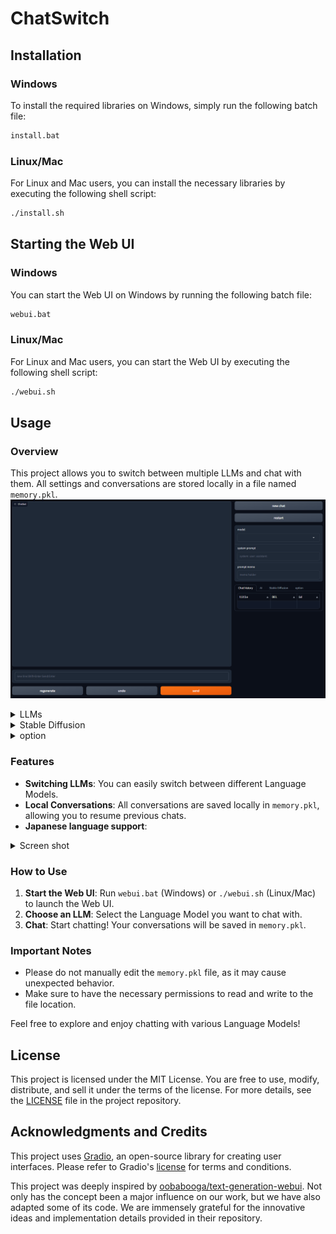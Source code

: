 # ChatSwitch

## Installation

### Windows

To install the required libraries on Windows, simply run the following batch file:

```bash
install.bat
```

### Linux/Mac

For Linux and Mac users, you can install the necessary libraries by executing the following shell script:

```bash
./install.sh
```

## Starting the Web UI

### Windows

You can start the Web UI on Windows by running the following batch file:

```bash
webui.bat
```

### Linux/Mac

For Linux and Mac users, you can start the Web UI by executing the following shell script:

```bash
./webui.sh
```

## Usage
### Overview

This project allows you to switch between multiple LLMs and chat with them. All settings and conversations are stored locally in a file named `memory.pkl`.
![](SS1.png)
<details><summary>LLMs</summary>

![](SS2.png)
</details>
<details><summary>Stable Diffusion</summary>

![](SS3.png)
</details>
<details><summary>option</summary>

![](SS4.png)
</details>

### Features

- **Switching LLMs**: You can easily switch between different Language Models.
- **Local Conversations**: All conversations are saved locally in `memory.pkl`, allowing you to resume previous chats.
- **Japanese language support**:
<details><summary>Screen shot</summary>

![](SS5.png)
</details>
 
### How to Use

1. **Start the Web UI**: Run `webui.bat` (Windows) or `./webui.sh` (Linux/Mac) to launch the Web UI.
2. **Choose an LLM**: Select the Language Model you want to chat with.
3. **Chat**: Start chatting! Your conversations will be saved in `memory.pkl`.

### Important Notes

- Please do not manually edit the `memory.pkl` file, as it may cause unexpected behavior.
- Make sure to have the necessary permissions to read and write to the file location.

Feel free to explore and enjoy chatting with various Language Models!

## License

This project is licensed under the MIT License. You are free to use, modify, distribute, and sell it under the terms of the license. For more details, see the [LICENSE](LICENSE) file in the project repository.

## Acknowledgments and Credits

This project uses [Gradio](https://gradio.app/), an open-source library for creating user interfaces. Please refer to Gradio's [license](https://github.com/gradio-app/gradio/blob/master/LICENSE) for terms and conditions.

This project was deeply inspired by [oobabooga/text-generation-webui](https://github.com/oobabooga/text-generation-webui/). Not only has the concept been a major influence on our work, but we have also adapted some of its code. We are immensely grateful for the innovative ideas and implementation details provided in their repository.
